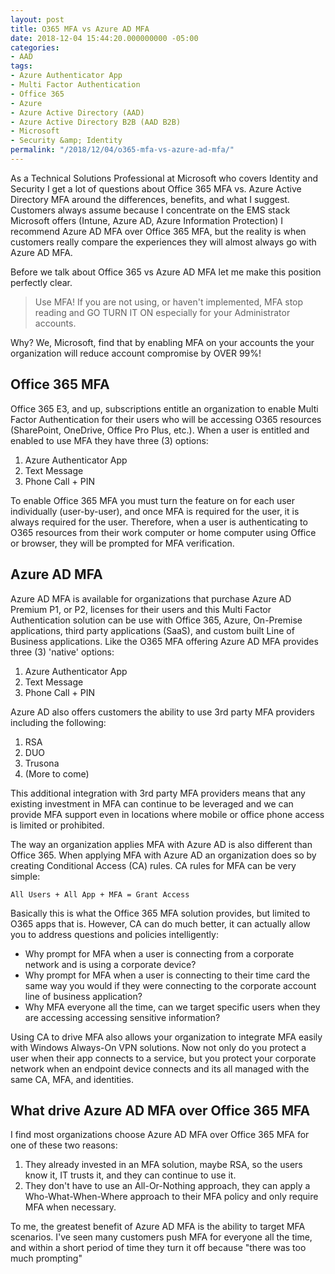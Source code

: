 ```yaml
---
layout: post
title: O365 MFA vs Azure AD MFA
date: 2018-12-04 15:44:20.000000000 -05:00
categories:
- AAD
tags:
- Azure Authenticator App
- Multi Factor Authentication
- Office 365
- Azure
- Azure Active Directory (AAD)
- Azure Active Directory B2B (AAD B2B)
- Microsoft
- Security &amp; Identity
permalink: "/2018/12/04/o365-mfa-vs-azure-ad-mfa/"
---
```

As a Technical Solutions Professional at Microsoft who covers Identity and Security I get a lot of questions about Office 365 MFA vs. Azure Active Directory MFA around the differences, benefits, and what I suggest. Customers always assume because I concentrate on the EMS stack Microsoft offers (Intune, Azure AD, Azure Information Protection) I recommend Azure AD MFA over Office 365 MFA, but the reality is when customers really compare the experiences they will almost always go with Azure AD MFA.

Before we talk about Office 365 vs Azure AD MFA let me make this position perfectly clear.

> Use MFA! If you are not using, or haven't implemented, MFA stop reading and GO TURN IT ON especially for your Administrator accounts.

Why? We, Microsoft, find that by enabling MFA on your accounts the your organization will reduce account compromise by OVER 99%!

## Office 365 MFA

Office 365 E3, and up, subscriptions entitle an organization to enable Multi Factor Authentication for their users who will be accessing O365 resources (SharePoint, OneDrive, Office Pro Plus, etc.). When a user is entitled and enabled to use MFA they have three (3) options:

1. Azure Authenticator App
2. Text Message
3. Phone Call + PIN

To enable Office 365 MFA you must turn the feature on for each user individually (user-by-user), and once MFA is required for the user, it is always required for the user. Therefore, when a user is authenticating to O365 resources from their work computer or home computer using Office or browser, they will be prompted for MFA verification.

## Azure AD MFA

Azure AD MFA is available for organizations that purchase Azure AD Premium P1, or P2, licenses for their users and this Multi Factor Authentication solution can be use with Office 365, Azure, On-Premise applications, third party applications (SaaS), and custom built Line of Business applications. Like the O365 MFA offering Azure AD MFA provides three (3) 'native' options:

1. Azure Authenticator App
2. Text Message
3. Phone Call + PIN

Azure AD also offers customers the ability to use 3rd party MFA providers including the following:

1. RSA
2. DUO
3. Trusona
4. (More to come)

This additional integration with 3rd party MFA providers means that any existing investment in MFA can continue to be leveraged and we can provide MFA support even in locations where mobile or office phone access is limited or prohibited.

The way an organization applies MFA with Azure AD is also different than Office 365. When applying MFA with Azure AD an organization does so by creating Conditional Access (CA) rules. CA rules for MFA can be very simple:

```
All Users + All App + MFA = Grant Access
```

Basically this is what the Office 365 MFA solution provides, but limited to O365 apps that is. However, CA can do much better, it can actually allow you to address questions and policies intelligently:

- Why prompt for MFA when a user is connecting from a corporate network and is using a corporate device?
- Why prompt for MFA when a user is connecting to their time card the same way you would if they were connecting to the corporate account line of business application?
- Why MFA everyone all the time, can we target specific users when they are accessing accessing sensitive information?

Using CA to drive MFA also allows your organization to integrate MFA easily with Windows Always-On VPN solutions. Now not only do you protect a user when their app connects to a service, but you protect your corporate network when an endpoint device connects and its all managed with the same CA, MFA, and identities.

## What drive Azure AD MFA over Office 365 MFA

I find most organizations choose Azure AD MFA over Office 365 MFA for one of these two reasons:

1. They already invested in an MFA solution, maybe RSA, so the users know it, IT trusts it, and they can continue to use it.
2. They don't have to use an All-Or-Nothing approach, they can apply a Who-What-When-Where approach to their MFA policy and only require MFA when necessary.

To me, the greatest benefit of Azure AD MFA is the ability to target MFA scenarios. I've seen many customers push MFA for everyone all the time, and within a short period of time they turn it off because "there was too much prompting"

